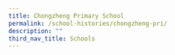 ```yaml
---
title: Chongzheng Primary School
permalink: /school-histories/chongzheng-pri/
description: ""
third_nav_title: Schools
---
```


